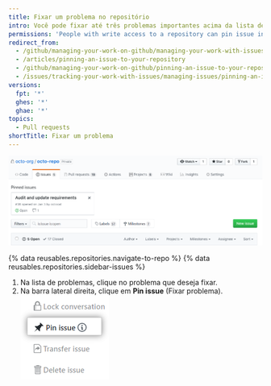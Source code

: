 ```yaml
---
title: Fixar um problema no repositório
intro: Você pode fixar até três problemas importantes acima da lista de problemas em seu repositório.
permissions: 'People with write access to a repository can pin issue in the repository. {% data reusables.enterprise-accounts.emu-permission-repo %}'
redirect_from:
  - /github/managing-your-work-on-github/managing-your-work-with-issues-and-pull-requests/pinning-an-issue-to-your-repository
  - /articles/pinning-an-issue-to-your-repository
  - /github/managing-your-work-on-github/pinning-an-issue-to-your-repository
  - /issues/tracking-your-work-with-issues/managing-issues/pinning-an-issue-to-your-repository
versions:
  fpt: '*'
  ghes: '*'
  ghae: '*'
topics:
  - Pull requests
shortTitle: Fixar um problema
---
```


![Problemas fixos](/assets/images/help/issues/pinned-issues.png)

{% data reusables.repositories.navigate-to-repo %}
{% data reusables.repositories.sidebar-issues %}
1. Na lista de problemas, clique no problema que deseja fixar.
2. Na barra lateral direita, clique em **Pin issue** (Fixar problema). ![Botão para fixar problema](/assets/images/help/repository/pin-issue.png)
